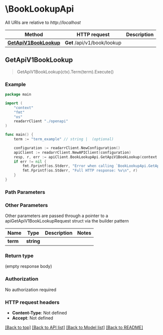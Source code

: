 # \BookLookupApi

All URIs are relative to *http://localhost*

Method | HTTP request | Description
------------- | ------------- | -------------
[**GetApiV1BookLookup**](BookLookupApi.md#GetApiV1BookLookup) | **Get** /api/v1/book/lookup | 



## GetApiV1BookLookup

> GetApiV1BookLookup(ctx).Term(term).Execute()



### Example

```go
package main

import (
    "context"
    "fmt"
    "os"
    readarrClient "./openapi"
)

func main() {
    term := "term_example" // string |  (optional)

    configuration := readarrClient.NewConfiguration()
    apiClient := readarrClient.NewAPIClient(configuration)
    resp, r, err := apiClient.BookLookupApi.GetApiV1BookLookup(context.Background()).Term(term).Execute()
    if err != nil {
        fmt.Fprintf(os.Stderr, "Error when calling `BookLookupApi.GetApiV1BookLookup``: %v\n", err)
        fmt.Fprintf(os.Stderr, "Full HTTP response: %v\n", r)
    }
}
```

### Path Parameters



### Other Parameters

Other parameters are passed through a pointer to a apiGetApiV1BookLookupRequest struct via the builder pattern


Name | Type | Description  | Notes
------------- | ------------- | ------------- | -------------
 **term** | **string** |  | 

### Return type

 (empty response body)

### Authorization

No authorization required

### HTTP request headers

- **Content-Type**: Not defined
- **Accept**: Not defined

[[Back to top]](#) [[Back to API list]](../README.md#documentation-for-api-endpoints)
[[Back to Model list]](../README.md#documentation-for-models)
[[Back to README]](../README.md)

